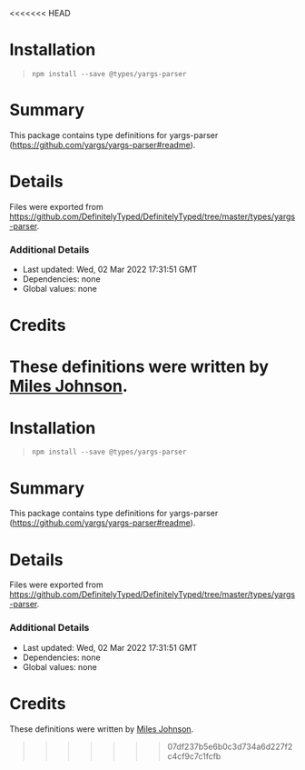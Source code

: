 <<<<<<< HEAD
# Installation
> `npm install --save @types/yargs-parser`

# Summary
This package contains type definitions for yargs-parser (https://github.com/yargs/yargs-parser#readme).

# Details
Files were exported from https://github.com/DefinitelyTyped/DefinitelyTyped/tree/master/types/yargs-parser.

### Additional Details
 * Last updated: Wed, 02 Mar 2022 17:31:51 GMT
 * Dependencies: none
 * Global values: none

# Credits
These definitions were written by [Miles Johnson](https://github.com/milesj).
=======
# Installation
> `npm install --save @types/yargs-parser`

# Summary
This package contains type definitions for yargs-parser (https://github.com/yargs/yargs-parser#readme).

# Details
Files were exported from https://github.com/DefinitelyTyped/DefinitelyTyped/tree/master/types/yargs-parser.

### Additional Details
 * Last updated: Wed, 02 Mar 2022 17:31:51 GMT
 * Dependencies: none
 * Global values: none

# Credits
These definitions were written by [Miles Johnson](https://github.com/milesj).
>>>>>>> 07df237b5e6b0c3d734a6d227f2c4cf9c7c1fcfb
